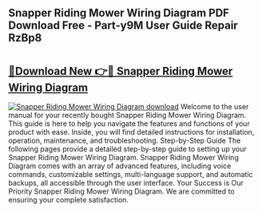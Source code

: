 ## Snapper Riding Mower Wiring Diagram PDF Download Free - Part-y9M User Guide Repair RzBp8

# <h2><a href="http://dfpnmgo.blite.top/?on=Snapper+Riding+Mower+Wiring+Diagram">🔗Download New 👉🔴 Snapper Riding Mower Wiring Diagram</a></h2>

[![Snapper Riding Mower Wiring Diagram download](https://i.imgur.com/lujVjoI.png)](http://dfpnmgo.blite.top/?on=Snapper+Riding+Mower+Wiring+Diagram)
Welcome to the user manual for your recently bought Snapper Riding Mower Wiring Diagram. This guide is here to help you navigate the features and functions of your product with ease. Inside, you will find detailed instructions for installation, operation, maintenance, and troubleshooting. Step-by-Step Guide The following pages provide a detailed step-by-step guide to setting up your Snapper Riding Mower Wiring Diagram. Snapper Riding Mower Wiring Diagram comes with an array of advanced features, including voice commands, customizable settings, multi-language support, and automatic backups, all accessible through the user interface. Your Success is Our Priority Snapper Riding Mower Wiring Diagram. We are committed to ensuring your complete satisfaction.
